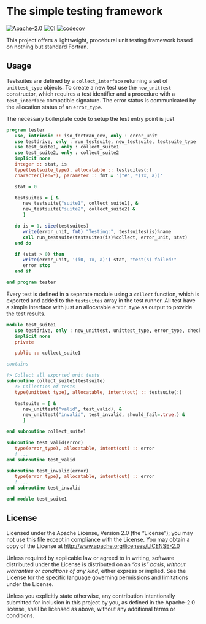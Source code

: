 # The simple testing framework

[![Apache-2.0](https://img.shields.io/github/license/awvwgk/test-drive)](LICENSE)
[![CI](https://github.com/awvwgk/test-drive/workflows/CI/badge.svg)](https://github.com/awvwgk/test-drive/actions)
[![codecov](https://codecov.io/gh/awvwgk/test-drive/branch/main/graph/badge.svg)](https://codecov.io/gh/awvwgk/test-drive)

This project offers a lightweight, procedural unit testing framework
based on nothing but standard Fortran.


## Usage

Testsuites are defined by a ``collect_interface`` returning a set of
``unittest_type`` objects. To create a new test use the ``new_unittest``
constructor, which requires a test identifier and a procedure with a
``test_interface`` compatible signature. The error status is communicated
by the allocation status of an ``error_type``.

The necessary boilerplate code to setup the test entry point is just

```fortran
program tester
   use, intrinsic :: iso_fortran_env, only : error_unit
   use testdrive, only : run_testsuite, new_testsuite, testsuite_type
   use test_suite1, only : collect_suite1
   use test_suite2, only : collect_suite2
   implicit none
   integer :: stat, is
   type(testsuite_type), allocatable :: testsuites(:)
   character(len=*), parameter :: fmt = '("#", *(1x, a))'

   stat = 0

   testsuites = [ &
      new_testsuite("suite1", collect_suite1), &
      new_testsuite("suite2", collect_suite2) &
      ]

   do is = 1, size(testsuites)
      write(error_unit, fmt) "Testing:", testsuites(is)%name
      call run_testsuite(testsuites(is)%collect, error_unit, stat)
   end do

   if (stat > 0) then
      write(error_unit, '(i0, 1x, a)') stat, "test(s) failed!"
      error stop
   end if

end program tester
```

Every test is defined in a separate module using a ``collect`` function, which
is exported and added to the ``testsuites`` array in the test runner.
All test have a simple interface with just an allocatable ``error_type`` as
output to provide the test results.

```fortran
module test_suite1
   use testdrive, only : new_unittest, unittest_type, error_type, check
   implicit none
   private

   public :: collect_suite1

contains

!> Collect all exported unit tests
subroutine collect_suite1(testsuite)
   !> Collection of tests
   type(unittest_type), allocatable, intent(out) :: testsuite(:)

   testsuite = [ &
      new_unittest("valid", test_valid), &
      new_unittest("invalid", test_invalid, should_fail=.true.) &
      ]

end subroutine collect_suite1

subroutine test_valid(error)
   type(error_type), allocatable, intent(out) :: error
   ! ...
end subroutine test_valid

subroutine test_invalid(error)
   type(error_type), allocatable, intent(out) :: error
   ! ...
end subroutine test_invalid

end module test_suite1
```


## License

Licensed under the Apache License, Version 2.0 (the “License”);
you may not use this file except in compliance with the License.
You may obtain a copy of the License at
http://www.apache.org/licenses/LICENSE-2.0

Unless required by applicable law or agreed to in writing, software
distributed under the License is distributed on an *“as is” basis*,
*without warranties or conditions of any kind*, either express or implied.
See the License for the specific language governing permissions and
limitations under the License.

Unless you explicitly state otherwise, any contribution intentionally
submitted for inclusion in this project by you, as defined in the
Apache-2.0 license, shall be licensed as above, without any additional
terms or conditions.
